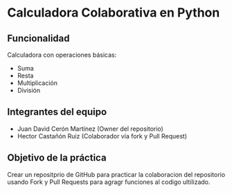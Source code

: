 # Calculadora Colaborativa en Python

## Funcionalidad

Calculadora con operaciones básicas:

- Suma
- Resta
- Multiplicación
- División

## Integrantes del equipo

- Juan David Cerón Martínez (Owner del repositorio)
- Hector Castañón Ruiz (Colaborador vía fork y Pull Request)

## Objetivo de la práctica

Crear un repositprio de GitHub para practicar la colaboracion del repositorio usando Fork y Pull Requests para agragr funciones al codigo ultilizado.

